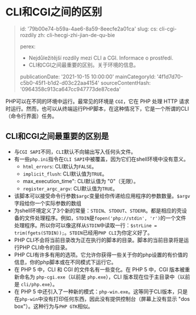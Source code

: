 CLI和CGI之间的区别
============

> id: '79b00e74-b59a-4ae6-8a59-8eecfe2a01ca'
> slug:
> 	cs: cli-cgi-rozdily
> 	zh: cli-hecgi-zhi-jian-de-qu-bie
> 
> perex:
> 	- Nejdůležitější rozdíly mezi CLI a CGI. Informace o prostředí.
> 	- CLI和CGI之间最重要的区别。关于环境的信息。
> 
> publicationDate: '2021-10-15 10:00:00'
> mainCategoryId: '4f1d7d70-c5b0-45f1-b1d2-d03c22aa4154'
> sourceContentHash: '0964358c913ca647cc947773de87ceda'

PHP可以在不同的环境中运行。最常见的环境是 `CGI`，它在 PHP 处理 HTTP 请求时运行。然而，也可以从终端运行PHP脚本，在这种情况下，它是一个所谓的CLI（命令行界面）任务。

CLI和CGI之间最重要的区别是
-------------------------------------

- 与`CGI SAPI`不同，`CLI`默认不向输出写入任何头文件。
- 有一些`php.ini`指令在`CLI SAPI`中被覆盖，因为它们在shell环境中没有意义。
   - `html_errors`: CLI默认为`FALSE`。
   - `implicit_flush`: CLI默认值为`TRUE`。
   - max_execution_time": CLI默认值为 "0"（无限）。
   - `register_argc_argv`: CLI默认值为`TRUE`。
- 该脚本可以接受命令行参数`$argc`变量给你传递给应用程序的参数数量。`$argv`字段给你一个实际参数的数组
- 为shell环境定义了3个新的常量：`STDIN`、`STDOUT`、`STDERR`。都是相应的壳设备的文件处理程序。例如，`STDIN`是`fopen('php://stdin', 'r')`的一个文件处理程序。所以你可以像这样从`STDIN`中读取一行：`$strLine = trim(fgets(STDIN));`。`STDIN`已经用`PHP CLI`为你定义好了。
- PHP CLI不会将当前目录改为正在执行的脚本的目录。脚本的当前目录将是运行PHP CLI命令的目录。
- PHP CLI有许多有用的选项。它允许你获得一些关于你的php设置的有价值的信息，你的php脚本或在不同模式下运行它。
- 在 PHP 5 中，CLI 和 CGI 的文件名有一些变化。在 PHP 5 中，CGI 版本被重新命名为 `php-cgi.exe`（以前是 `php.exe`），CLI 版本现在位于主目录中（以前是 `cli/php.exe`）。
- 在 PHP 5 中还引入了一种新的模式：`php-win.exe`。这等同于CLI版本，只是在`php-win`中没有打印任何东西，因此没有提供控制台（屏幕上没有显示 "dos box"）。这种行为与`PHP GTK`相似。
